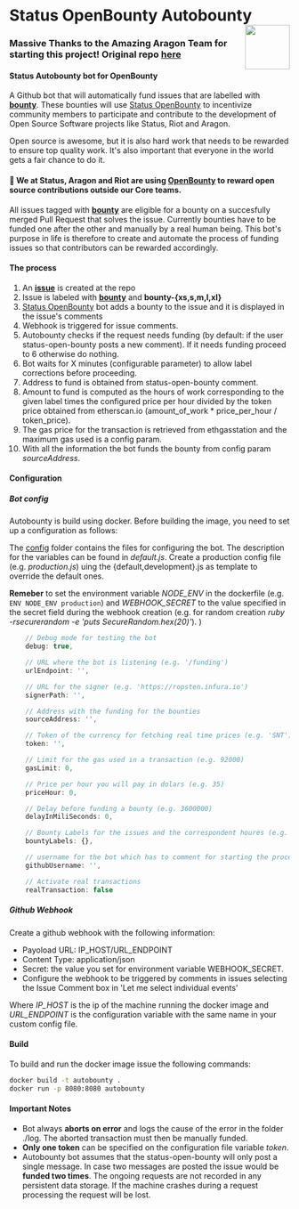 # Status OpenBounty Autobounty <img align="right" src="https://github.com/status-im/autobounty/blob/master/status.png" height="80px" />

### Massive Thanks to the Amazing Aragon Team for starting this project! Original repo **[here](https://github.com/aragon/autobounty)**

#### Status Autobounty bot for OpenBounty
A Github bot that will automatically fund issues that are labelled with **[bounty](https://github.com/status-im/status-react/issues?utf8=%E2%9C%93&q=is%3Aissue+is%3Aopen+label%3Abountyy)**.
These bounties will use [Status OpenBounty](https://openbounty.status.im/) to incentivize community members to participate and contribute to  the development of Open Source Software projects like Status, Riot and Aragon.

Open source is awesome, but it is also hard work that needs to be rewarded to ensure top quality work. It's also important that everyone in the world gets a fair chance to do it.

#### 🦋 We at Status, Aragon and Riot are using [OpenBounty](https://openbounty.status.im/) to reward open source contributions outside our Core teams.
All issues tagged with **[bounty](https://github.com/status-im/status-react/issues?utf8=%E2%9C%93&q=is%3Aissue+is%3Aopen+label%3Abounty)** are eligible for a bounty on a succesfully merged Pull Request that solves the issue. Currently bounties have to be funded one after the other and manually by a real human being. This bot's purpose in life is therefore to create and automate the process of funding issues so that contributors can be rewarded accordingly.

#### The process

1. An **[issue](https://github.com/status-im/status-react/issues)** is created at the repo
2. Issue is labeled with **[bounty](https://github.com/status-im/status-react/issues?utf8=%E2%9C%93&q=is%3Aissue+is%3Aopen+label%3Abounty)** and **bounty-{xs,s,m,l,xl}**
3. [Status OpenBounty](https://openbounty.status.im/) bot adds a bounty to the issue and it is displayed in the issue's comments
4. Webhook is triggered for issue comments.
5. Autobounty checks if the request needs funding (by default: if the user status-open-bounty posts a new comment). If it needs funding proceed to 6 otherwise do nothing.
6. Bot waits for X minutes (configurable parameter) to allow label corrections before proceeding.
7. Address to fund is obtained from status-open-bounty comment.
8. Amount to fund is computed as the hours of work corresponding to the given label times the configured price per hour divided by the token price obtained from etherscan.io (amount_of_work * price_per_hour / token_price).
9. The gas price for the transaction is retrieved from ethgasstation and the maximum gas used is a config param.
10. With all the information the bot funds the bounty from config param *sourceAddress*.


#### Configuration

##### Bot config

Autobounty is build using docker. Before building the image, you need to set up a configuration as follows:

The [config]() folder contains the files for configuring the bot. The description for the variables can be found in *default.js*. Create a production config file (e.g. *production.js*) uing the {default,development}.js as template to override the default ones.

**Remeber** to set the environment variable *NODE_ENV* in the dockerfile (e.g. `ENV NODE_ENV production`) and *WEBHOOK_SECRET* to the value specified in the secret field during the webhook creation (e.g. for random creation *ruby -rsecurerandom -e 'puts SecureRandom.hex(20)'*).
)


```javascript
    // Debug mode for testing the bot
    debug: true,

    // URL where the bot is listening (e.g. '/funding')
    urlEndpoint: '',

    // URL for the signer (e.g. 'https://ropsten.infura.io')
    signerPath: '',

    // Address with the funding for the bounties
    sourceAddress: '',

    // Token of the currency for fetching real time prices (e.g. 'SNT')
    token: '',

    // Limit for the gas used in a transaction (e.g. 92000)
    gasLimit: 0,

    // Price per hour you will pay in dolars (e.g. 35)
    priceHour: 0,

    // Delay before funding a bounty (e.g. 3600000)
    delayInMiliSeconds: 0,

    // Bounty Labels for the issues and the correspondent houres (e.g. {'bounty-xs': 3})
    bountyLabels: {},

    // username for the bot which has to comment for starting the process (e.g. status-bounty-)
    githubUsername: '',

    // Activate real transactions
    realTransaction: false
```

##### Github Webhook

Create a github webhook with the following information:

* Payoload URL: IP_HOST/URL_ENDPOINT
* Content Type: application/json
* Secret: the value you set for environment variable WEBHOOK_SECRET.
* Configure the webhook to be triggered by comments in issues selecting the Issue Comment box in 'Let me select individual events'

Where *IP_HOST* is the ip of the machine running the docker image and *URL_ENDPOINT* is the configuration variable with the same name in your custom config file.

#### Build

To build and run the docker image issue the following commands:

```bash
docker build -t autobounty .
docker run -p 8080:8080 autobounty
```

#### Important Notes

* Bot always **aborts on error** and logs the cause of the error in the folder ./log. The aborted transaction must then be manually funded.
* **Only one token** can be specified on the configuration file variable *token*.
* Autobounty bot assumes that the status-open-bounty will only post a single message. In case two messages are posted the issue would be **funded two times**.
The ongoing requests are not recorded in any persistent data storage. If the machine crashes during a request processing the request will be lost.
